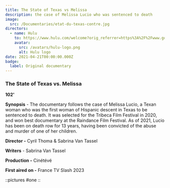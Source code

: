 ```yaml
---
title: The State of Texas vs Melissa
description: the case of Melissa Lucio who was sentenced to death
image:
  src: /Documentaries/etat-du-texas-contre.jpg
directors:
  - name: Hulu
    to: https://www.hulu.com/welcome?orig_referrer=https%3A%2F%2Fwww.google.com%2F/sex-is-comedy-la-revolution-des-coordinatrices-d-intimite/
    avatar:
      src: /avatars/hulu-logo.png
      alt: Hulu logo
date: 2021-04-21T00:00:00.000Z
badge:
  label: Original documentary
---
```


### The State of Texas vs. Melissa

**102'**

**Synopsis** - The documentary follows the case of Melissa Lucio, a Texan woman who was the first woman of Hispanic descent in Texas to be sentenced to death. It was selected for the Tribeca Film Festival in 2020, and won best documentary at the Raindance Film Festival. As of 2021, Lucio has been on death row for 13 years, having been convicted of the abuse and murder of one of her children.

**Director -** Cyril Thoma & Sabrina Van Tassel

**Writers** - Sabrina Van Tassel

**Production -** Cinétévé

**First aired on -** France TV Slash 2023

::pictures
#one
::
